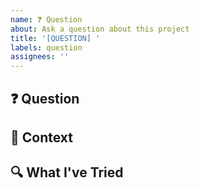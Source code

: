 ```yaml
---
name: ❓ Question
about: Ask a question about this project
title: '[QUESTION] '
labels: question
assignees: ''
---
```


## ❓ Question
<!-- Your question in detail -->

## 📝 Context
<!-- Any relevant context that might help us answer your question -->

## 🔍 What I've Tried
<!-- What have you looked into so far? -->